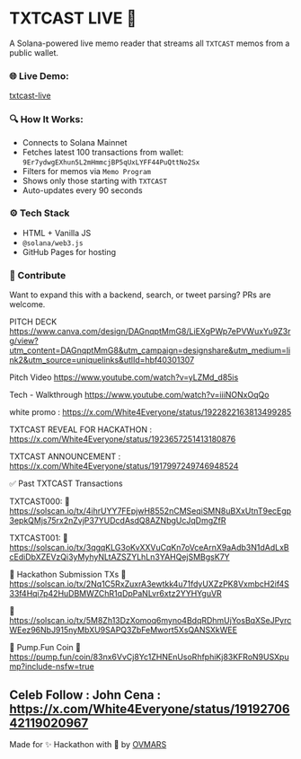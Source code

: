 # TXTCAST LIVE 📡

A Solana-powered live memo reader that streams all `TXTCAST` memos from a public wallet.

### 🌐 Live Demo:
[txtcast-live](https://ovmars.github.io/TXTCAST-LIVE/)

### 🔍 How It Works:
- Connects to Solana Mainnet
- Fetches latest 100 transactions from wallet: `9Er7ydwgEXhun5L2mHmmcjBP5qUxLYFF44PuQttNo2Sx`
- Filters for memos via `Memo Program`
- Shows only those starting with `TXTCAST`
- Auto-updates every 90 seconds

### ⚙️ Tech Stack
- HTML + Vanilla JS
- `@solana/web3.js`
- GitHub Pages for hosting

### 🚀 Contribute
Want to expand this with a backend, search, or tweet parsing? PRs are welcome.


PITCH DECK 
https://www.canva.com/design/DAGnqptMmG8/LiEXgPWp7ePVWuxYu9Z3rg/view?utm_content=DAGnqptMmG8&utm_campaign=designshare&utm_medium=link2&utm_source=uniquelinks&utlId=hbf40301307

Pitch Video 
https://www.youtube.com/watch?v=yLZMd_d85is

Tech - Walkthrough 
https://www.youtube.com/watch?v=iiiNONxOqQo

white promo : https://x.com/White4Everyone/status/1922822163813499285 

TXTCAST REVEAL FOR HACKATHON  : https://x.com/White4Everyone/status/1923657251413180876

TXTCAST  ANNOUNCEMENT : https://x.com/White4Everyone/status/1917997249746948524

✅ Past TXTCAST Transactions

TXTCAST000:
🔗 https://solscan.io/tx/4ihrUYY7FEpjwH8552nCMSeqiSMN8uBXxUtnT9ecEgp3epkQMjs75rx2nZvjP37YUDcdAsdQ8AZNbgUcJqDmgZfR

TXTCAST001:
🔗 https://solscan.io/tx/3qgqKLG3oKvXXVuCqKn7oVceArnX9aAdb3N1dAdLxBcEdiDbXZEVzQi3yMyhyNLtAZSZYLhLn3YAHQejSMBgsK7Y

🔧 Hackathon Submission TXs
🔗 https://solscan.io/tx/2Nq1C5RxZuxrA3ewtkk4u71fdyUXZzPK8VxmbcH2if4S33f4Hqi7p42HuDBMWZChR1qDpPaNLvr6xtz2YYHYguVR

🔗 https://solscan.io/tx/5M8Zh13DzXomoq6myno4BdqRDhmUjYosBqXSeJPyrcWEez96NbJ915nyMbXU9SAPQ3ZbFeMwort5XsQANSXkWEE

🧪 Pump.Fun Coin
🔗 https://pump.fun/coin/83nx6VvCj8Yc1ZHNEnUsoRhfphiKj83KFRoN9USXpump?include-nsfw=true

Celeb Follow : John Cena :  https://x.com/White4Everyone/status/1919270642119020967
---

Made for ✨ Hackathon with 💚 by [OVMARS](https://github.com/OVMARS)
